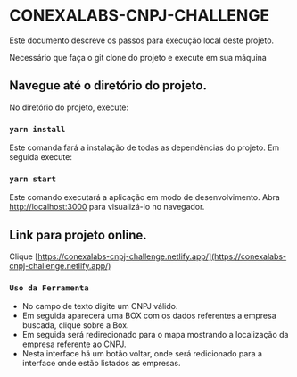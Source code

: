 # CONEXALABS-CNPJ-CHALLENGE

Este documento descreve os passos para execução local deste projeto.

Necessário que faça o git clone do projeto e execute em sua máquina

## Navegue até o diretório do projeto.

No diretório do projeto, execute:

### `yarn install`

Este comanda fará a instalação de todas as dependências do projeto. Em seguida execute:

### `yarn start`

Este comando executará a aplicação em modo de desenvolvimento.
Abra [http://localhost:3000](http://localhost:3000) para visualizá-lo no navegador.


## Link para projeto online.

Clique [https://conexalabs-cnpj-challenge.netlify.app/](https://conexalabs-cnpj-challenge.netlify.app/)

### `Uso da Ferramenta`

 - No campo de texto digite um CNPJ válido.
 - Em seguida aparecerá uma BOX com os dados referentes a empresa buscada, clique sobre a Box.
 - Em seguida será redirecionado para o mapa mostrando a localização da empresa referente ao CNPJ.
 - Nesta interface há um botão voltar, onde será redicionado para a interface onde estão listados as empresas.